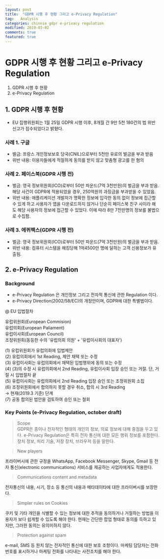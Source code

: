 ```yaml
---
layout: post
title:  "GDPR 시행 후 현황 그리고 e-Privacy Regulation"
tag:   Analysis
categories: chinnie gdpr e-privacy regulation
modified: 2019-03-02
comments: true
featured: true
---
```


# GDPR 시행 후 현황 그리고 e-Privacy Regulation
1. GDPR 시행 후 현황
2. e-Privacy Regulation


## 1. GDPR 시행 후 현황
- EU 집행위원회는 1월 25일 GDPR 시행 이후, 8개월 간 9만 5천 180건의 법 위반 신고가 접수되었다고 밝혔다. 

### 사례 1. 구글
- 벌금: 프랑스 개인정보보호 당국(CNIL)으로부터 5천만 유로의 벌금을 부과 받음
- 위반 내용: 이용자들에게 적절하게 동의를 받지 않고 맞춤형 광고를 한 혐의

### 사례 2. 페이스북(GDPR 시행 전)
- 벌금: 영국 정보위원회(ICO)로부터 50만 파운드(7억 3천만원)의 벌금을 부과 받음. 해당 사건이 GDPR에 적용되었을 경우, 250억원의 과징금을 부과받을 수 있었음.
- 위반 내용: 애플리케이션 개발자가 명확한 정보에 입각한 동의 없이 정보에 접근할 수 있게 하고 사용자가 앱을 다운로드하지 않거나 단순히 페이스북 친구 사이라 해도 해당 사용자의 정보에 접근할 수 있었다. 이에 따라 8만 7천만명의 정보를 불법으로 수집함.
  
### 사례 3. 에퀴팩스(GDPR 시행 전)
- 벌금: 영국 정보위원회(ICO)로부터 50만 파운드(7억 3천만원)의 벌금을 부과 받음.
- 위반 내용: 컴퓨터 시스템을 해킹당해 1억4500만 명에 달하는 고객 신용정보가 유출됨.

## 2. e-Privacy Regulation

### Background

- e-Privacy Regulation 은 개인정보 그리고 전자적 통신에 관한 Regulation 이다.
- e-Privacy Direction(2002/58/EC)의 개정안이며, GDPR에 대한 특별법이다.

@ EU 입법절차

유럽위원회(European Commision)  
유럽의회(European Paliament)  
유럽이사회(European Council)  
조정위원회(동등한 수의 '유럽의회 의원' + '유럽이사회의 대표자')  

(1) 유럽위원회가 유럽의회에 입법제안  
(2) 유럽의회에서 1st Reading, 제안 채택 또는 수정  
(3) 유럽이사회는 유럽의회에서 채택된 입법행위에 동의 또는 수정  
(4) (3)의 수정 시 유럽의회에서 2nd Reading, 유럽이사회 입장 승인 또는 거절. 단, 거절 시 입법절차 끝  
(5) 유럽이사회는 유럽의회에서 2nd Reading 입장 승인 또는 조정위원회 소집  
(6) 조정위원회에서 합의하지 못할 경우 취소, 합의 시 3rd Reading  
-> 현재(2019.3 기준) 단계  
(7) 공동 합의된 법안을 검토하여 승인 또는 철회  

### Key Points (e-Privacy Regulation, october draft)

> Scope  
GDPR은 종이나 전자적인 형태의 개인의 정보, 의료 정보에 대해 중점을 두고 있다. e-Privacy Regulation은 특히 전자 통신에 대한 모든 행위 정보를 포함한다. 장치 정보, 처리 기술, 저장 장치, 브라우저 등을 말한다.

> New players

프라이버시에 관한 규정을 WhatsApp, Facebook Messenger, Skype, Gmail 등 전자 통신(electronic communications) 서비스를 제공하는 사업자에게도 적용한다.

> Communications content and metadata

전자통신의 내용, 시기, 장소 등 통신의 내용과 메타데이타에 대한 프라이버시를 보장한다.

> Simpler rules on Cookies

쿠키 및 기타 개인을 식별할 수 있는 정보에 대한 추적을 동의하거나 거절하는 방법을 이용자가 보다 쉽게할 수 있도록 해야 한다.
현재는 간단한 팝업 형태로 동의를 득하고 있지만, 그러한 동의는 유의미하지 않다.

> Protection against spam

e-mail, SMS 등 원치 않는 전자적인 통신에 대한 보호 조항이다. 마케팅 담당자는 전화번호를 표시하거나 마케팅 전화를 나타내는 사전조치를 해야 한다.